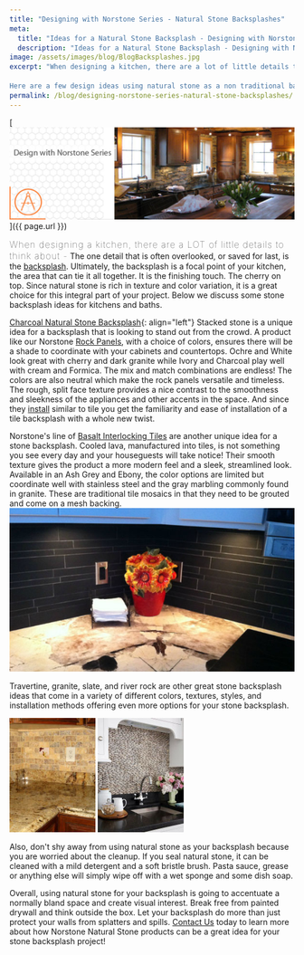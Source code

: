 ```yaml
---
title: "Designing with Norstone Series - Natural Stone Backsplashes"
meta:
  title: "Ideas for a Natural Stone Backsplash - Designing with Norstone"
  description: "Ideas for a Natural Stone Backsplash - Designing with Norstone"
image: /assets/images/blog/BlogBacksplashes.jpg
excerpt: "When designing a kitchen, there are a lot of little details to think about - cabinets, countertops, appliances, island or no island, flooring and more. The one detail that is often overlooked, or saved for last, is the backsplash - but it shouldn't be!  The backsplash can tie all the little details together and be the finishing touch on the kitchen.

Here are a few design ideas using natural stone as a non traditional backsplash medium."
permalink: /blog/designing-norstone-series-natural-stone-backsplashes/
---
```


[![Blog Backsplashes](/assets/images/blog/BlogBacksplashes.jpg)]({{ page.url }})

<span style="font-size:16px;font-weight:lighter;letter-spacing:1px">When designing a kitchen, there are a LOT of little details to think about -</span> The one detail that is often overlooked, or saved for last, is the [backsplash](/gallery/application/backsplash/). Ultimately, the backsplash is a focal point of your kitchen, the area that can tie it all together. It is the finishing touch. The cherry on top. Since natural stone is rich in texture and color variation, it is a great choice for this integral part of your project. Below we discuss some stone backsplash ideas for kitchens and baths.

[Charcoal Natural Stone Backsplash](/assets/images/blog/Charcoal-Natural-Stone-Backsplash.jpg){: align="left"} Stacked stone is a unique idea for a backsplash that is looking to stand out from the crowd. A product like our Norstone [Rock Panels](/products/stacked-stone-cladding/), with a choice of colors, ensures there will be a shade to coordinate with your cabinets and countertops. Ochre and White look great with cherry and dark granite while Ivory and Charcoal play well with cream and Formica. The mix and match combinations are endless! The colors are also neutral which make the rock panels versatile and timeless. The rough, split face texture provides a nice contrast to the smoothness and sleekness of the appliances and other accents in the space. And since they [install](/how-to-install-stacked-stone/) similar to tile you get the familiarity and ease of installation of a tile backsplash with a whole new twist.

Norstone's line of [Basalt Interlocking Tiles](/products/modern-wall-tile/) are another unique idea for a stone backsplash. Cooled lava, manufactured into tiles, is not something you see every day and your houseguests will take notice! Their smooth texture gives the product a more modern feel and a sleek, streamlined look. Available in an Ash Grey and Ebony, the color options are limited but coordinate well with stainless steel and the gray marbling commonly found in granite. These are traditional tile mosaics in that they need to be grouted and come on a mesh backing. ![Basalt Natural Stone Backsplash](/assets/images/blog/Basalt-Natural-Stone-Backsplash.jpg)

Travertine, granite, slate, and river rock are other great stone backsplash ideas that come in a variety of different colors, textures, styles, and installation methods offering even more options for your stone backsplash. 

![Natural Stone Travertine Backsplash](/assets/images/blog/Natural-Stone-Travertine-Backspalsh.jpg)
![Natural Stone River Rock Backsplash](/assets/images/blog/Natural-Stone-River-Rock-Backspalsh.jpg)

Also, don't shy away from using natural stone as your backsplash because you are worried about the cleanup. If you seal natural stone, it can be cleaned with a mild detergent and a soft bristle brush. Pasta sauce, grease or anything else will simply wipe off with a wet sponge and some dish soap.

Overall, using natural stone for your backsplash is going to accentuate a normally bland space and create visual interest. Break free from painted drywall and think outside the box. Let your backsplash do more than just protect your walls from splatters and spills. [Contact Us](/contact-us/) today to learn more about how Norstone Natural Stone products can be a great idea for your stone backsplash project!
